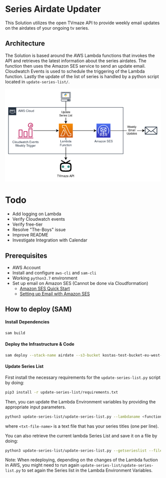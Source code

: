 # Series Airdate Updater

This Solution utilizes the open TVmaze API to provide weekly email updates on the airdates of your ongoing tv series. 

## Architecture
The Solution is based around the AWS Lambda functions that invokes the API and retrieves the latest information about the series airdates. The function then uses the Amazon SES service to send an update email. Cloudwatch Events is used to schedule the triggering of the Lambda function. Lastly the update of the list of series is handled by a python script located in `update-series-list/`.

![architecture](imgs/architecture.png)

# Todo
* Add logging on Lambda
* Verify Cloudwatch events
* Verify free-tier
* Resolve "The-Boys" issue
* Improve README
* Investigate Integration with Calendar

## Prerequisites
* AWS Account
* Install and configure `aws-cli` and `sam-cli`
* Working `python3.7` environment
* Set up email on Amazon SES (Cannot be done via Cloudformation)
  * [Amazon SES Quick Start](https://docs.aws.amazon.com/ses/latest/DeveloperGuide/quick-start.html)
  * [Setting up Email with Amazon SES](https://docs.aws.amazon.com/ses/latest/DeveloperGuide/send-email-set-up.html)

## How to deploy (SAM)
#### Install Dependencies
``` bash
sam build
```

#### Deploy the Infrastructure & Code
``` bash
sam deploy --stack-name airdate --s3-bucket kostas-test-bucket-eu-west-1 --region eu-west-1 --capabilities CAPABILITY_NAMED_IAM --parameter-overrides Email=email@example.com
```

#### Update Series List
First install the necessary requirements for the `update-series-list.py` script by doing:
``` bash
pip3 install -r update-series-list/requirements.txt
```


Then, you can update the Lambda Environment variables by providing the appropriate input parameters.
``` bash
python3 update-series-list/update-series-list.py --lambdaname <function-name> --filename <txt-file-name>
```
where `<txt-file-name>` is a text file that has your series titles (one per line).


You can also retrieve the current lambda Series List and save it on a file by doing:
``` bash
python3 update-series-list/update-series-list.py --getserieslist --filename <txt-file-name>
```

Note: When redeploying, depending on the changes of the Lambda fuction in AWS, you might need to run again `update-series-list/update-series-list.py` to set again the Series list in the Lambda Environment Variables.
